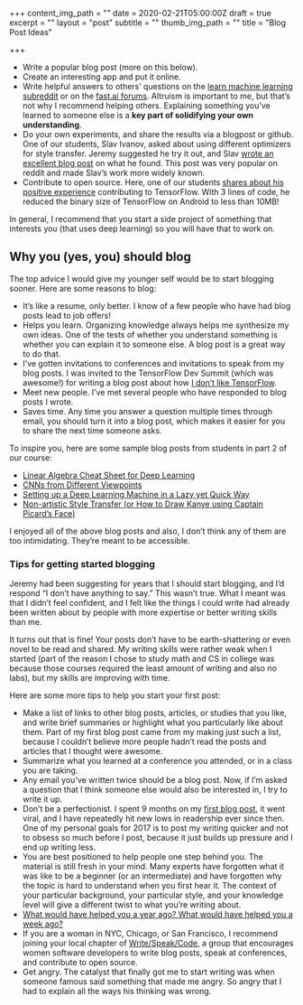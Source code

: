 +++
content_img_path = ""
date = 2020-02-21T05:00:00Z
draft = true
excerpt = ""
layout = "post"
subtitle = ""
thumb_img_path = ""
title = "Blog Post Ideas"

+++
* Write a popular blog post (more on this below).
* Create an interesting app and put it online.
* Write helpful answers to others’ questions on the [learn machine learning subreddit](https://www.reddit.com/r/learnmachinelearning/) or on the [fast.ai forums](http://forums.fast.ai/). Altruism is important to me, but that’s not why I recommend helping others. Explaining something you’ve learned to someone else is a **key part of solidifying your own understanding**.
* Do your own experiments, and share the results via a blogpost or github. One of our students, Slav Ivanov, asked about using different optimizers for style transfer. Jeremy suggested he try it out, and Slav [wrote an excellent blog post](https://medium.com/slavv/picking-an-optimizer-for-style-transfer-86e7b8cba84b) on what he found. This post was very popular on reddit and made Slav’s work more widely known.
* Contribute to open source. Here, one of our students [shares about his positive experience](http://forums.fast.ai/t/contributing-back-to-the-tools-we-use/1940) contributing to TensorFlow. With 3 lines of code, he reduced the binary size of TensorFlow on Android to less than 10MB!

In general, I recommend that you start a side project of something that interests you (that uses deep learning) so you will have that to work on.

## Why you (yes, you) should blog

The top advice I would give my younger self would be to start blogging sooner. Here are some reasons to blog:

* It’s like a resume, only better. I know of a few people who have had blog posts lead to job offers!
* Helps you learn. Organizing knowledge always helps me synthesize my own ideas. One of the tests of whether you understand something is whether you can explain it to someone else. A blog post is a great way to do that.
* I’ve gotten invitations to conferences and invitations to speak from my blog posts. I was invited to the TensorFlow Dev Summit (which was awesome!) for writing a blog post about how [I don’t like TensorFlow](http://www.fast.ai/2017/01/03/keras/).
* Meet new people. I’ve met several people who have responded to blog posts I wrote.
* Saves time. Any time you answer a question multiple times through email, you should turn it into a blog post, which makes it easier for you to share the next time someone asks.

To inspire you, here are some sample blog posts from students in part 2 of our course:

* [Linear Algebra Cheat Sheet for Deep Learning](https://medium.com/towards-data-science/linear-algebra-cheat-sheet-for-deep-learning-cd67aba4526c)
* [CNNs from Different Viewpoints](https://medium.com/@matthewkleinsmith/cnns-from-different-viewpoints-fab7f52d159c)
* [Setting up a Deep Learning Machine in a Lazy yet Quick Way](https://medium.com/@sravsatuluri/setting-up-a-deep-learning-machine-in-a-lazy-yet-quick-way-be2642318850)
* [Non-artistic Style Transfer (or How to Draw Kanye using Captain Picard’s Face)](https://hackernoon.com/non-artistic-style-transfer-or-how-to-draw-kanye-using-captain-picards-face-c4a50256b814)

I enjoyed all of the above blog posts and also, I don’t think any of them are too intimidating. They’re meant to be accessible.

### Tips for getting started blogging

Jeremy had been suggesting for years that I should start blogging, and I’d respond “I don’t have anything to say.” This wasn’t true. What I meant was that I didn’t feel confident, and I felt like the things I could write had already been written about by people with more expertise or better writing skills than me.

It turns out that is fine! Your posts don’t have to be earth-shattering or even novel to be read and shared. My writing skills were rather weak when I started (part of the reason I chose to study math and CS in college was because those courses required the least amount of writing and also no labs), but my skills are improving with time.

Here are some more tips to help you start your first post:

* Make a list of links to other blog posts, articles, or studies that you like, and write brief summaries or highlight what you particularly like about them. Part of my first blog post came from my making just such a list, because I couldn’t believe more people hadn’t read the posts and articles that I thought were awesome.
* Summarize what you learned at a conference you attended, or in a class you are taking.
* Any email you’ve written twice should be a blog post. Now, if I’m asked a question that I think someone else would also be interested in, I try to write it up.
* Don’t be a perfectionist. I spent 9 months on my [first blog post](https://medium.com/tech-diversity-files/if-you-think-women-in-tech-is-just-a-pipeline-problem-you-haven-t-been-paying-attention-cb7a2073b996), it went viral, and I have repeatedly hit new lows in readership ever since then. One of my personal goals for 2017 is to post my writing quicker and not to obsess so much before I post, because it just builds up pressure and I end up writing less.
* You are best positioned to help people one step behind you. The material is still fresh in your mind. Many experts have forgotten what it was like to be a beginner (or an intermediate) and have forgotten why the topic is hard to understand when you first hear it. The context of your particular background, your particular style, and your knowledge level will give a different twist to what you’re writing about.
* [What would have helped you a year ago? What would have helped you a week ago?](https://jvns.ca/blog/2016/05/22/how-do-you-write-blog-posts/)
* If you are a woman in NYC, Chicago, or San Francisco, I recommend joining your local chapter of [Write/Speak/Code](http://www.writespeakcode.com/chapters/), a group that encourages women software developers to write blog posts, speak at conferences, and contribute to open source.
* Get angry. The catalyst that finally got me to start writing was when someone famous said something that made me angry. So angry that I had to explain all the ways his thinking was wrong.